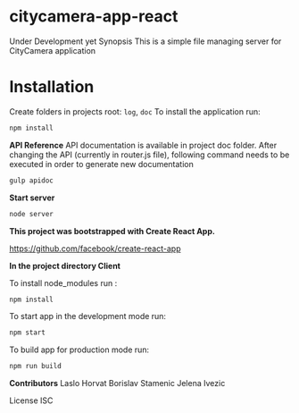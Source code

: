 # citycamera-app-react

Under Development yet
Synopsis
This is a simple file managing server for CityCamera application

# Installation
Create folders in projects root: `log`, `doc`
To install the application run:
```sh
npm install
```
**API Reference**
API documentation is available in project doc folder. After changing the API (currently in router.js file), following command needs to be executed in order to generate new documentation
```sh
gulp apidoc
```
**Start server**
```sh
node server
```
**This project was bootstrapped with Create React App.**

https://github.com/facebook/create-react-app

**In the project directory Client**

To install node_modules run :

```sh
npm install
```
To start app in the development mode run:
```sh
npm start
```

To build app for production mode run:
```sh
npm run build
```
**Contributors**
Laslo Horvat Borislav Stamenic Jelena Ivezic

License
ISC
